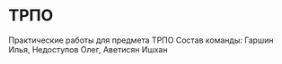 # ТРПО
Практические работы для предмета ТРПО
Состав команды: Гаршин Илья, Недоступов Олег, Аветисян Ишхан
